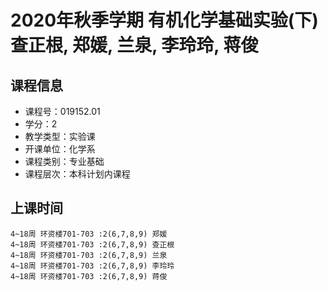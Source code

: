 # 2020年秋季学期 有机化学基础实验(下) 查正根, 郑媛, 兰泉, 李玲玲, 蒋俊






## 课程信息

- 课程号：019152.01
- 学分：2
- 教学类型：实验课
- 开课单位：化学系
- 课程类别：专业基础
- 课程层次：本科计划内课程

## 上课时间

```
4~18周 环资楼701-703 :2(6,7,8,9) 郑媛
4~18周 环资楼701-703 :2(6,7,8,9) 查正根
4~18周 环资楼701-703 :2(6,7,8,9) 兰泉
4~18周 环资楼701-703 :2(6,7,8,9) 李玲玲
4~18周 环资楼701-703 :2(6,7,8,9) 蒋俊
```

